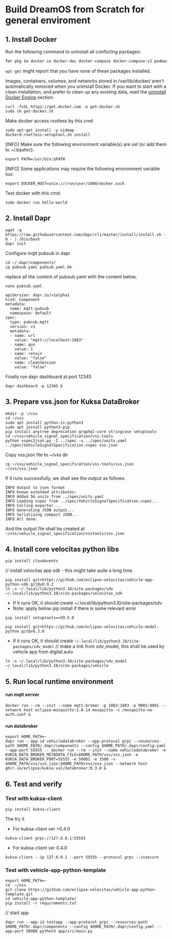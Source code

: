 # Build DreamOS from Scratch for general enviroment


## 1. Install Docker
Run the following command to uninstall all conflicting packages:
```bash
for pkg in docker.io docker-doc docker-compose docker-compose-v2 podman-docker containerd runc; do sudo apt-get remove $pkg; done
```
`apt-get` might report that you have none of these packages installed.

Images, containers, volumes, and networks stored in /var/lib/docker/ aren't automatically removed when you uninstall Docker. If you want to start with a clean installation, and prefer to clean up any existing data, read the [uninstall Docker Engine](https://docs.docker.com/engine/install/ubuntu/#uninstall-docker-engine) section.

```
curl -fsSL https://get.docker.com -o get-docker.sh
sudo sh get-docker.sh
```

Make docker access rootless by this cmd
```
sudo apt-get install -y uidmap
dockerd-rootless-setuptool.sh install
```

[INFO] Make sure the following environment variable(s) are set (or add them to ~/.bashrc):
```
export PATH=/usr/bin:$PATH
```

[INFO] Some applications may require the following environment variable too:
```
export DOCKER_HOST=unix:///run/user/1000/docker.sock
```

Test docker with this cmd:

```
sudo docker run hello-world
```


## 2. Install Dapr

```
wget -q https://raw.githubusercontent.com/dapr/cli/master/install/install.sh -O - | /bin/bash
dapr init
```
Configure mqtt pubsub in dapr
```
cd ~/.dapr/components/
cp pubsub.yaml pubsub.yaml.bk
```

replace all the content of pubsub.yaml with the content below,
```
nano pubsub.yaml
```
```
apiVersion: dapr.io/v1alpha1
kind: Component
metadata:
  name: mqtt-pubsub
  namespace: default
spec:
  type: pubsub.mqtt
  version: v1
  metadata:
  - name: url
    value: "mqtt://localhost:1883"
  - name: qos
    value: 1
  - name: retain
    value: "false"
  - name: cleanSession
    value: "false"
```

Finally run dapr dashboard at port 12345
```
dapr dashboard -p 12345 &
```
## 3. Prepare vss.json for Kuksa DataBroker
```
mkdir -p ~/vss
cd ~/vss
sudo apt install python-is-python3
sudo apt install python3-pip
pip install anytree deprecation graphql-core stringcase setuptools
cd ~/vss/vehicle_signal_specification/vss-tools
python vspec2json.py -I ../spec -u ../spec/units.yaml ../spec/VehicleSignalSpecification.vspec vss.json
```

Copy vss.json file to ~/vss dir
```
cp ~/vss/vehicle_signal_specification/vss-tools/vss.json ~/vss/vss.json
```

If it runs successfully, we shall see the output as follows:
```
INFO Output to json format
INFO Known extended attributes:
INFO Added 56 units from ../spec/units.yaml
INFO Loading vspec from ../spec/VehicleSignalSpecification.vspec...
INFO Calling exporter...
INFO Generating JSON output...
INFO Serializing compact JSON...
INFO All done.
```
And the output file shall be created at `~/vss/vehicle_signal_specification/vsstools/vss.json`

## 4. Install core velocitas python libs

```
pip install cloudevents
```
// install velocitas app sdk - this might take quite a long time.
```
pip install git+https://github.com/eclipse-velocitas/vehicle-app-python-sdk.git@v0.9.2
ln -s ~/.local/lib/python3.10/site-packages/sdv ~/.local/lib/python3.10/site-packages/velocitas_sdk
```
- If it runs OK, it should create ~/.local/lib/python3.10/site-packages/sdv
- Note: apply below pip install if there is some relevant error
```
pip install setuptools==59.5.0
```
```
pip install git+https://github.com/eclipse-velocitas/vehicle-model-python.git@v0.3.0
```
- If it runs OK, it should create `~/.local/lib/python3.10/site-packages/sdv_model`
// make a link from sdv_model, this shall be used by vehicle app from digital.auto
```
ln -s ~/.local/lib/python3.10/site-packages/sdv_model ~/.local/lib/python3.10/site-packages/vehicle
```

## 5. Run local runtime environment
#### run mqtt server
```
docker run --rm --init --name mqtt-broker -p 1883:1883 -p 9001:9001 --network host eclipse-mosquitto:2.0.14 mosquitto -c /mosquitto-no-auth.conf &
```
#### run databroker

```
export HOME_PATH=~
dapr run --app-id vehicledatabroker --app-protocol grpc --resources-path $HOME_PATH/.dapr/components --config $HOME_PATH/.dapr/config.yaml --app-port 55555 -- docker run --rm --init --name vehicledatabroker -e KUKSA_DATA_BROKER_METADATA_FILE=$HOME_PATH/vss/vss.json -e KUKSA_DATA_BROKER_PORT=55555 -e 50001 -e 3500 -v $HOME_PATH/vss/vss.json:$HOME_PATH/vss/vss.json --network host ghcr.io/eclipse/kuksa.val/databroker:0.3.0 &
```

## 6. Test and verify

### Test with kuksa-client
```
pip install kuksa-client
```

The try it
- For kuksa-client ver >0.4.0
```
kuksa-client grpc://127.0.0.1:55555
```
- For kuksa-client ver 0.4.0
```
kuksa-client --ip 127.0.0.1 --port 55555 --protocol grpc --insecure
```

### Test with vehicle-app-python-template
```
export HOME_PATH=~
cd  ~/vss
git clone https://github.com/eclipse-velocitas/vehicle-app-python-template.git
cd vehicle-app-python-template/
pip install -r requirements.txt
```
// start app
```
dapr run --app-id testapp --app-protocol grpc --resources-path $HOME_PATH/.dapr/components --config $HOME_PATH/.dapr/config.yaml --app-port 50008 python3 app/src/main.py
```
